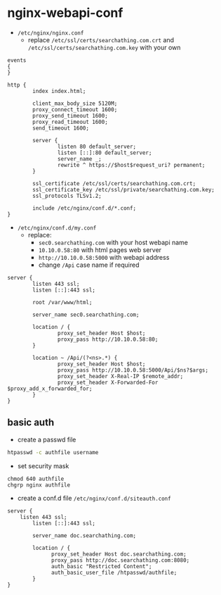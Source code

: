 # nginx-webapi-conf

- `/etc/nginx/nginx.conf`
  - replace `/etc/ssl/certs/searchathing.com.crt` and `/etc/ssl/certs/searchathing.com.key` with your own

```
events
{
}

http {
        index index.html;        
        
        client_max_body_size 5120M;
        proxy_connect_timeout 1600;
        proxy_send_timeout 1600;
        proxy_read_timeout 1600;
        send_timeout 1600;

        server {
                listen 80 default_server;
                listen [::]:80 default_server;
                server_name _;
                rewrite ^ https://$host$request_uri? permanent;
        }

        ssl_certificate /etc/ssl/certs/searchathing.com.crt;
        ssl_certificate_key /etc/ssl/private/searchathing.com.key;
        ssl_protocols TLSv1.2;

        include /etc/nginx/conf.d/*.conf;
}

```

- `/etc/nginx/conf.d/my.conf`
  - replace:
    - `sec0.searchathing.com` with your host webapi name
    - `10.10.0.58:80` with html pages web server
    - `http://10.10.0.58:5000` with webapi address
    - change `/Api` case name if required

```
server {
        listen 443 ssl;
        listen [::]:443 ssl;

        root /var/www/html;

        server_name sec0.searchathing.com;

        location / {
                proxy_set_header Host $host;
                proxy_pass http://10.10.0.58:80;
        }

        location ~ /Api/(?<ns>.*) {
                proxy_set_header Host $host;
                proxy_pass http://10.10.0.58:5000/Api/$ns?$args;
                proxy_set_header X-Real-IP $remote_addr;
                proxy_set_header X-Forwarded-For $proxy_add_x_forwarded_for;
        }
}
```

## basic auth

- create a passwd file

```sh
htpasswd -c authfile username
```

- set security mask

```
chmod 640 authfile
chgrp nginx authfile
```

- create a conf.d file `/etc/nginx/conf.d/siteauth.conf`

```
server {
	listen 443 ssl;
        listen [::]:443 ssl;

        server_name doc.searchathing.com;

        location / {
		      proxy_set_header Host doc.searchathing.com;
		      proxy_pass http://doc.searchathing.com:8080;
		      auth_basic "Restricted Content";
		      auth_basic_user_file /htpasswd/authfile;
        }
}
```
